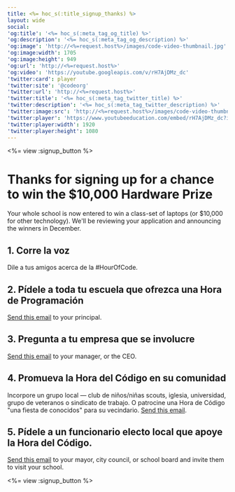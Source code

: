 ```yaml
---
title: <%= hoc_s(:title_signup_thanks) %>
layout: wide
social:
'og:title': '<%= hoc_s(:meta_tag_og_title) %>'
'og:description': '<%= hoc_s(:meta_tag_og_description) %>'
'og:image': 'http://<%=request.host%>/images/code-video-thumbnail.jpg'
'og:image:width': 1705
'og:image:height': 949
'og:url': 'http://<%=request.host%>'
'og:video': 'https://youtube.googleapis.com/v/rH7AjDMz_dc'
'twitter:card': player
'twitter:site': '@codeorg'
'twitter:url': 'http://<%=request.host%>'
'twitter:title': '<%= hoc_s(:meta_tag_twitter_title) %>'
'twitter:description': '<%= hoc_s(:meta_tag_twitter_description) %>'
'twitter:image:src': 'http://<%=request.host%>/images/code-video-thumbnail.jpg'
'twitter:player': 'https://www.youtubeeducation.com/embed/rH7AjDMz_dc?iv_load_policy=3&rel=0&autohide=1&showinfo=0'
'twitter:player:width': 1920
'twitter:player:height': 1080
---
```


<%= view :signup_button %>

# Thanks for signing up for a chance to win the $10,000 Hardware Prize

Your whole school is now entered to win a class-set of laptops (or $10,000 for other technology). We'll be reviewing your application and announcing the winners in December.

## 1. Corre la voz

Dile a tus amigos acerca de la #HourOfCode.

## 2. Pídele a toda tu escuela que ofrezca una Hora de Programación

[Send this email](<%= resolve_url('/resources#email') %>) to your principal.

## 3. Pregunta a tu empresa que se involucre

[Send this email](<%= resolve_url('/resources#email') %>) to your manager, or the CEO.

## 4. Promueva la Hora del Código en su comunidad

Incorpore un grupo local — club de niños/niñas scouts, iglesia, universidad, grupo de veteranos o sindicato de trabajo. O patrocine una Hora de Código "una fiesta de conocidos" para su vecindario. [Send this email](<%= resolve_url('/resources#email') %>).

## 5. Pídele a un funcionario electo local que apoye la Hora del Código.

[Send this email](<%= resolve_url('/resources#politicians') %>) to your mayor, city council, or school board and invite them to visit your school.

<%= view :signup_button %>